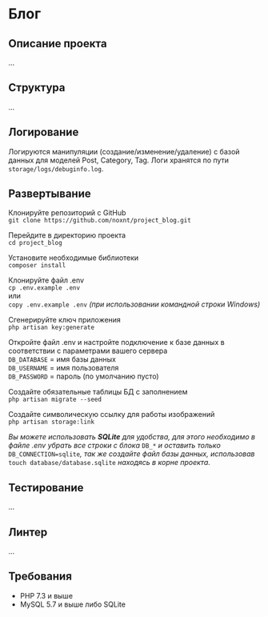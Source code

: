 # Блог

## Описание проекта
...


## Структура
...

## Логирование
Логируются манипуляции (создание/изменение/удаление) с базой данных для моделей Post, Category, Tag. Логи хранятся по пути `storage/logs/debuginfo.log`.


## Развертывание

Клонируйте репозиторий с GitHub<br>
`git clone https://github.com/noxnt/project_blog.git`

Перейдите в директорию проекта<br>
`cd project_blog`

Установите необходимые библиотеки<br>
`composer install`

Клонируйте файл .env<br>
`cp .env.example .env`<br>
или<br>
`copy .env.example .env` _(при использовании командной строки Windows)_

Сгенерируйте ключ приложения<br>
`php artisan key:generate`

Откройте файл .env и настройте подключение к базе данных в соответствии с параметрами вашего сервера<br>
`DB_DATABASE` = имя базы данных<br>
`DB_USERNAME` = имя пользователя<br>
`DB_PASSWORD` = пароль (по умолчанию пусто)

Создайте обязательные таблицы БД с заполнением<br>
`php artisan migrate --seed`

Создайте символическую ссылку для работы изображений<br>
`php artisan storage:link`

_Вы можете использовать **SQLite** для удобства, для этого необходимо в файле .env убрать все строки с блока_ `DB_*` _и оставить только_ `DB_CONNECTION=sqlite`_, так же создайте файл базы данных, использовав_ `touch database/database.sqlite` _находясь в корне проекта._


## Тестирование
...


## Линтер
...


## Требования
* PHP 7.3 и выше
* MySQL 5.7 и выше либо SQLite
